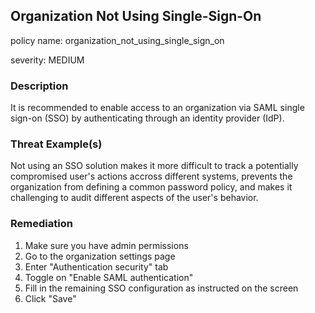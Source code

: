 ## Organization Not Using Single-Sign-On

policy name: organization_not_using_single_sign_on

severity: MEDIUM

### Description

It is recommended to enable access to an organization via SAML single sign-on (SSO) by authenticating through an identity provider (IdP).

### Threat Example(s)

Not using an SSO solution makes it more difficult to track a potentially compromised user's actions accross different systems, prevents the organization from defining a common password policy, and makes it challenging to audit different aspects of the user's behavior.

### Remediation

1. Make sure you have admin permissions
2. Go to the organization settings page
3. Enter "Authentication security" tab
4. Toggle on "Enable SAML authentication"
5. Fill in the remaining SSO configuration as instructed on the screen
6. Click "Save"
